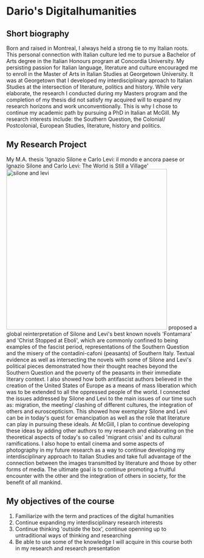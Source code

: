 # Dario's Digitalhumanities

## Short biography

Born and raised in Montreal, I always held a strong tie to my Italian roots. This personal connection with Italian culture led me to pursue a Bachelor of Arts degree in the Italian Honours program at Concordia University. My persisting passion for Italian language, literature and culture encouraged me to enroll in the Master of Arts in Italian Studies at Georgetown University. It was at Georgetown that I developed my interdisciplinary aproach to Italian Studies at the intersection of literature, politics and history. While very elaborate, the research I conducted during my Masters program and the completion of my thesis did not satisfy my acquired will to expand my research horizons and work unconventionally. This is why I chose to continue my academic path by pursuing a PhD in Italian at McGill. My research interests include: the Southern Question, the Colonial/ Postcolonial, European Studies, literature, history and politics.

## My Research Project 

My M.A. thesis 'Ignazio Silone e Carlo Levi: il mondo e ancora paese or Ignazio Silone and Carlo Levi: The World is Still a Village'    <img width="423" alt="silone and levi" src="https://user-images.githubusercontent.com/31863135/30304798-4c5c38a2-973d-11e7-9193-de1c269c212b.png">  proposed a global reinterpretation of Silone and Levi's best known novels 'Fontamara' and 'Christ Stopped at Eboli', which are commonly confined to being examples of the fascist period, representations of the Southern Question and the misery of the contadini-cafoni (peasants) of Southern Italy. Textual evidence as well as intersecting the novels with some of Silone and Levi's political pieces demonstrated how their thought reaches beyond the Southern Question and the poverty of the peasants in their immediate literary context. I also showed how both antifascist authors believed in the creation of the United States of Europe as a means of mass liberation which was to be extended to all the oppressed people of the world. I connected the issues addressed by Silone and Levi to the main issues of our time such as: migration, the meeting/ clashing of different cultures, the integration of others and euroscepticism. This showed how exemplary Silone and Levi can be in today's quest for emancipation as well as the role that literature can play in pursuing these ideals. At McGill, I plan to continue developing these ideas by adding other authors to my research and elaborating on the theoretical aspects of today's so called 'migrant crisis' and its cultural ramifications. I also hope to entail cinema and some aspects of photography in my future research as a way to continue developing my interdisciplinary approach to Italian Studies and take full advantage of the connection between the images transmitted by literature and those by other forms of media. The ultimate goal is to continue promoting a fruitful encounter with the other and the integration of others in society, for the benefit of all mankind.

## My objectives of the course

1. Familiarize with the term and practices of the digital humanities
2. Continue expanding my interdisciplinary research interests
3. Continue thinking 'outside the box', continue openning up to untraditional ways of thinking and researching
4. Be able to use some of the knowledge I will acquire in this course both in my research and research presentation
